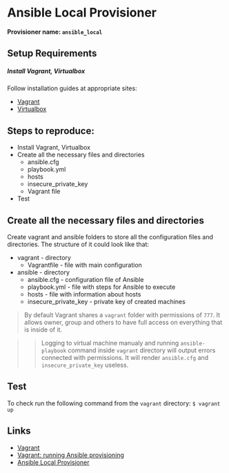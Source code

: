 # Ansible Local Provisioner

**Provisioner name: `ansible_local`**

## Setup Requirements

##### Install Vagrant, Virtualbox

Follow installation guides at appropriate sites:
- [Vagrant](https://developer.hashicorp.com/vagrant/docs/installation)
- [Virtualbox](https://www.virtualbox.org/wiki/Downloads)

## Steps to reproduce:

- Install Vagrant, Virtualbox
- Create all the necessary files and directories
    - ansible.cfg
    - playbook.yml
    - hosts
    - insecure_private_key
    - Vagrant file
- Test

## Create all the necessary files and directories

Create vagrant and ansible folders to store all the configuration files and directories. The structure of it could look like that:

- vagrant - directory
    - Vagrantfile - file with main configuration
- ansible - directory
    - ansible.cfg - configuration file of Ansible
    - playbook.yml - file with steps for Ansible to execute
    - hosts - file with information about hosts
    - insecure_private_key - private key of created machines

> By default Vagrant shares a `vagrant` folder with permissions of `777`. It allows owner, group and others to have full access on everything that is inside of it.

>> Logging to virtual machine manualy and running `ansible-playbook` command inside `vagrant` directory will output errors connected with permissions. It will render `ansible.cfg` and `insecure_private_key` useless.

## Test

To check run the following command from the `vagrant` directory: `$ vagrant up`

## Links

- [Vagrant](https://youtube.com/playlist?list=PLTd5ehIj0goPCodyeh2ThX37Ceh-2torY)
- [Vagrant: running Ansible provisioning](https://stackoverflow.com/questions/59678447/vagrant-running-ansible-provisioning-after-all-vms-booted-ansible-cannot-conne)
- [Ansible Local Provisioner](https://developer.hashicorp.com/vagrant/docs/provisioning/ansible_local#tips-and-tricks)